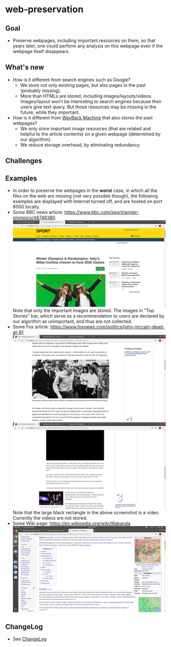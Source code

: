 # web-preservation

## Goal
- Preserve webpages, including important resources on them, so that years later, one could perform any analysis on this webpage even if the webpage itself disappears.

## What's new
- How is it different from search engines such as Google?
    - We store not only existing pages, but also pages in the past (probably missing).
    - More than HTMLs are stored, including images/layouts/videos. Images/layout won't be interesting to search engines because their users give text query. But those resources may be missing in the future, while they important.
- How is it different from [WayBack Machine](https://archive.org/web/) that also stores the past webpages?
    - We only store important image resources (that are related and helpful to the article contents) on a given webpage (determined by our algorithm).
    - We reduce storage overhead, by eliminating redundancy.

## Challenges

## Examples
- In order to preserve the webpages in the **worst** case, in which all the files on the web are missing (not very possible though), the following examples are displayed with Internet turned off, and are hosted on port 8000 locally.
- Some BBC news article: https://www.bbc.com/sport/winter-olympics/48748380
![](screenshots/ex_bbc.png)
Note that only the important images are stored. The images in "Top Stories" bar, which serve as a recommendation to users are declared by our algorithm as unimportant, and thus are not collected.
- Some Fox article: https://www.foxnews.com/politics/john-mccain-dead-at-81
![](screenshots/ex_fox1.png)
![](screenshots/ex_fox2.png)
Note that the large black rectangle in the above screenshot is  a video. Currently the videos are not stored.
- Some Wiki page: https://en.wikipedia.org/wiki/Wakanda
![](screenshots/ex_wiki.png)


## ChangeLog
- See [ChangeLog](ChangeLog)
